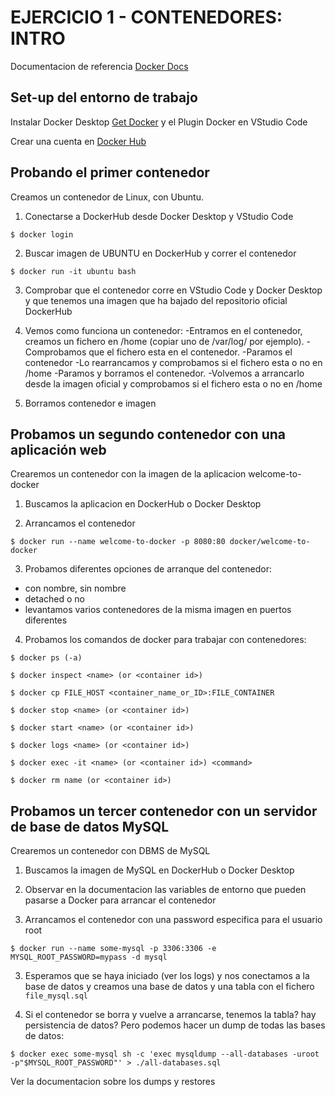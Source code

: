 # EJERCICIO 1 - CONTENEDORES: INTRO

Documentacion de referencia [Docker Docs](https://docs.docker.com/)

## Set-up del entorno de trabajo

Instalar Docker Desktop [Get Docker](https://docs.docker.com/get-docker/) y el Plugin Docker en VStudio Code

Crear una cuenta en [Docker Hub ](https://hub.docker.com/)

## Probando el primer contenedor

Creamos un contenedor de Linux, con Ubuntu.

1) Conectarse a DockerHub desde Docker Desktop y VStudio Code

`$ docker login`

2) Buscar imagen de UBUNTU en DockerHub y correr el contenedor

`$ docker run -it ubuntu bash`

3) Comprobar que el contenedor corre en VStudio Code y Docker Desktop y que tenemos una imagen que ha bajado del repositorio oficial DockerHub

4) Vemos como funciona un contenedor:
-Entramos en el contenedor, creamos un fichero en /home (copiar uno de /var/log/ por ejemplo).
-Comprobamos que el fichero esta en el contenedor.
-Paramos el contenedor
-Lo rearrancamos y comprobamos si el fichero esta o no en /home
-Paramos y borramos el contenedor.
-Volvemos a arrancarlo desde la imagen oficial y comprobamos si el fichero esta o no en /home

5) Borramos contenedor e imagen


## Probamos un segundo contenedor con una aplicación web 

Crearemos un contenedor con la imagen de la aplicacion welcome-to-docker

1) Buscamos la aplicacion en DockerHub o Docker Desktop

2) Arrancamos el contenedor

`$ docker run --name welcome-to-docker -p 8080:80 docker/welcome-to-docker`

3) Probamos diferentes opciones de arranque del contenedor:
- con nombre, sin nombre
- detached o no
- levantamos varios contenedores de la misma imagen en puertos diferentes

4) Probamos los comandos de docker para trabajar con contenedores:

`$ docker ps (-a)`

`$ docker inspect <name> (or <container id>)`

`$ docker cp FILE_HOST <container_name_or_ID>:FILE_CONTAINER`

`$ docker stop <name> (or <container id>)`

`$ docker start <name> (or <container id>)`

`$ docker logs <name> (or <container id>)`

`$ docker exec -it <name> (or <container id>) <command>`

`$ docker rm name (or <container id>)`


## Probamos un tercer contenedor con un servidor de base de datos MySQL

Crearemos un contenedor con DBMS de MySQL

1) Buscamos la imagen de MySQL en DockerHub o Docker Desktop

2) Observar en la documentacion las variables de entorno que pueden pasarse a Docker para arrancar el contenedor

3) Arrancamos el contenedor con una password especifica para el usuario root

`$ docker run --name some-mysql -p 3306:3306 -e MYSQL_ROOT_PASSWORD=mypass -d mysql`

3) Esperamos que se haya iniciado (ver los logs) y nos conectamos a la base de datos y creamos una base de datos y una tabla con el fichero `file_mysql.sql`

4) Si el contenedor se borra y vuelve a arrancarse, tenemos la tabla? hay persistencia de datos? Pero podemos hacer un dump de todas las bases de datos:

`$ docker exec some-mysql sh -c 'exec mysqldump --all-databases -uroot -p"$MYSQL_ROOT_PASSWORD"' > ./all-databases.sql`

Ver la documentacion sobre los dumps y restores